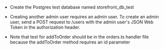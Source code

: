 
- Create the Postgres test database named storefront_db_test
- Creating another admin user requires an admin user. To create an admin user, send a POST request to /users with the admin user's JSON Web Token in the authorization header.

- Note that test for addToOrder should be in the orders.ts handler file because the addToOrder method requires an id parameter 